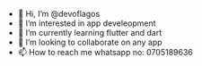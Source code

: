 - 👋 Hi, I’m @devoflagos
- 👀 I’m interested in app develeopment
- 🌱 I’m currently learning flutter and dart
- 💞️ I’m looking to collaborate on any app
- 📫 How to reach me whatsapp no: 0705189636

<!---
devoflagos/devoflagos is a ✨ special ✨ repository because its `README.md` (this file) appears on your GitHub profile.
You can click the Preview link to take a look at your changes.
--->
